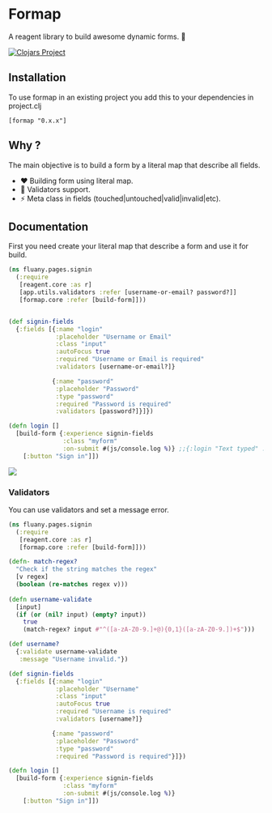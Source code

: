 # Formap
A reagent library to build awesome dynamic forms. 🔨

[![Clojars Project](http://clojars.org/formap/latest-version.svg)](https://clojars.org/formap)


## Installation

To use formap in an existing project you add this to your dependencies in project.clj

```
[formap "0.x.x"]
```

## Why ?

The main objective is to build a form by a literal map that describe all fields.

- ♥️ Building form using literal map.
- 🔫 Validators support.
- ⚡️ Meta class in fields (touched|untouched|valid|invalid|etc).

## Documentation

First you need create your literal map that describe a form and use it for build.


```cljs
(ns fluany.pages.signin
  (:require
   [reagent.core :as r]
   [app.utils.validators :refer [username-or-email? password?]]
   [formap.core :refer [build-form]]))


(def signin-fields
  {:fields [{:name "login"
             :placeholder "Username or Email"
             :class "input"
             :autoFocus true
             :required "Username or Email is required"
             :validators [username-or-email?]}

            {:name "password"
             :placeholder "Password"
             :type "password"
             :required "Password is required"
             :validators [password?]}]})

(defn login []
  [build-form {:experience signin-fields
               :class "myform"
               :on-submit #(js/console.log %)} ;;{:login "Text typed" :password "Password typed"}
    [:button "Sign in"]])
```

![](https://i.imgur.com/OZ81oA0.gif)


### Validators
You can use validators and set a message error.

```cljs
(ns fluany.pages.signin
  (:require
   [reagent.core :as r]
   [formap.core :refer [build-form]]))

(defn- match-regex?
  "Check if the string matches the regex"
  [v regex]
  (boolean (re-matches regex v)))
  
(defn username-validate
  [input]
  (if (or (nil? input) (empty? input))
    true
    (match-regex? input #"^([a-zA-Z0-9.]+@){0,1}([a-zA-Z0-9.])+$")))

(def username?
  {:validate username-validate
   :message "Username invalid."})

(def signin-fields
  {:fields [{:name "login"
             :placeholder "Username"
             :class "input"
             :autoFocus true
             :required "Username is required"
             :validators [username?]}

            {:name "password"
             :placeholder "Password"
             :type "password"
             :required "Password is required"}]})

(defn login []
  [build-form {:experience signin-fields
               :class "myform"
               :on-submit #(js/console.log %)}
    [:button "Sign in"]])
```

